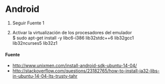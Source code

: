 # Android

1) Seguir Fuente 1 <br>

2) Activar la virtualización de los procesadores del emulador <br>
    $ sudo apt-get install -y libc6-i386 lib32stdc++6 lib32gcc1 lib32ncurses5 lib32z1


#### Fuente
+ http://www.unixmen.com/install-android-sdk-ubuntu-14-04/
+ http://stackoverflow.com/questions/23182765/how-to-install-ia32-libs-in-ubuntu-14-04-lts-trusty-tahr